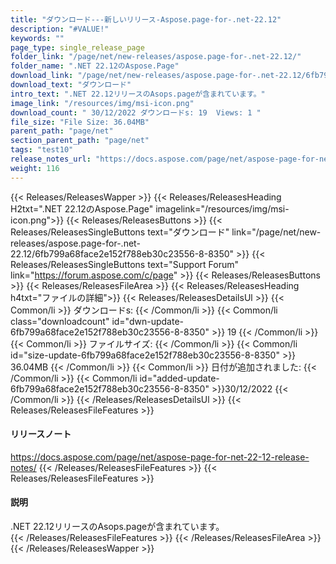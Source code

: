 ```yaml
---
title: "ダウンロード---新しいリリース-Aspose.page-for-.net-22.12" 
description: "#VALUE!" 
keywords: ""
page_type: single_release_page
folder_link: "/page/net/new-releases/aspose.page-for-.net-22.12/"
folder_name: ".NET 22.12のAspose.Page" 
download_link: "/page/net/new-releases/aspose.page-for-.net-22.12/6fb799a68face2e152f788eb30c23556-8-8350"
download_text: "ダウンロード" 
intro_text: ".NET 22.12リリースのAsops.pageが含まれています。" 
image_link: "/resources/img/msi-icon.png"
download_count: " 30/12/2022 ダウンロードs: 19  Views: 1 "
file_size: "File Size: 36.04MB"
parent_path: "page/net"
section_parent_path: "page/net"
tags: "test10"
release_notes_url: "https://docs.aspose.com/page/net/aspose-page-for-net-22-12-release-notes/"
weight: 116
---
```

{{< Releases/ReleasesWapper >}}
{{< Releases/ReleasesHeading H2txt=".NET 22.12のAspose.Page" imagelink="/resources/img/msi-icon.png">}}
{{< Releases/ReleasesButtons >}}
{{< Releases/ReleasesSingleButtons text="ダウンロード" link="/page/net/new-releases/aspose.page-for-.net-22.12/6fb799a68face2e152f788eb30c23556-8-8350" >}}
{{< Releases/ReleasesSingleButtons text="Support Forum" link="https://forum.aspose.com/c/page" >}}
{{< Releases/ReleasesButtons >}}
{{< Releases/ReleasesFileArea >}}
{{< Releases/ReleasesHeading h4txt="ファイルの詳細">}}
{{< Releases/ReleasesDetailsUl >}}
{{< Common/li >}} ダウンロードs: {{< /Common/li >}}
{{< Common/li class="downloadcount" id="dwn-update-6fb799a68face2e152f788eb30c23556-8-8350" >}} 19 {{< /Common/li >}}
{{< Common/li >}} ファイルサイズ: {{< /Common/li >}}
{{< Common/li id="size-update-6fb799a68face2e152f788eb30c23556-8-8350" >}} 36.04MB {{< /Common/li >}}
{{< Common/li >}} 日付が追加されました: {{< /Common/li >}}
{{< Common/li id="added-update-6fb799a68face2e152f788eb30c23556-8-8350" >}}30/12/2022 {{< /Common/li >}}
{{< /Releases/ReleasesDetailsUl >}}
{{< Releases/ReleasesFileFeatures >}}
<h4>リリースノート</h4>
<a href='https://docs.aspose.com/page/net/aspose-page-for-net-22-12-release-notes/'>https://docs.aspose.com/page/net/aspose-page-for-net-22-12-release-notes/</a>
{{< /Releases/ReleasesFileFeatures >}}
{{< Releases/ReleasesFileFeatures >}}
<h4>説明</h4>
<div class="HTMLDescription">.NET 22.12リリースのAsops.pageが含まれています。</div>
{{< /Releases/ReleasesFileFeatures >}}
{{< /Releases/ReleasesFileArea >}}
{{< /Releases/ReleasesWapper >}}
